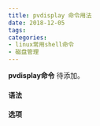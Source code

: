 ```yaml
---
title: pvdisplay 命令用法
date: 2018-12-05
tags:
categories: 
- linux常用shell命令
- 磁盘管理
---
```

**pvdisplay命令** 待添加。
<!-- more --> 
#### **语法**


#### **选项**
